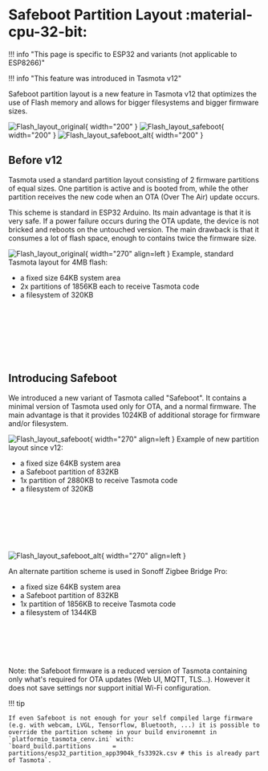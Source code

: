 # Safeboot Partition Layout :material-cpu-32-bit:

!!! info "This page is specific to ESP32 and variants (not applicable to ESP8266)"

!!! info "This feature was introduced in Tasmota v12"

Safeboot partition layout is a new feature in Tasmota v12 that optimizes the use of Flash memory and allows for bigger filesystems and bigger firmware sizes.

![Flash_layout_original](https://user-images.githubusercontent.com/49731213/174431015-a38d5365-54bc-473c-b632-1e84c9ea708c.svg){ width="200" } ![Flash_layout_safeboot](https://user-images.githubusercontent.com/49731213/174431178-d26062a7-9c33-4d4b-a415-eea974cefb8e.svg){ width="200" } ![Flash_layout_safeboot_alt](https://user-images.githubusercontent.com/49731213/174431192-351b4226-7b84-420a-9f9f-0e27855a53e4.svg){ width="200" }

## Before v12

Tasmota used a standard partition layout consisting of 2 firmware partitions of equal sizes. One partition is active and is booted from, while the other partition receives the new code when an OTA (Over The Air) update occurs.

This scheme is standard in ESP32 Arduino. Its main advantage is that it is very safe. If a power failure occurs during the OTA update, the device is not bricked and reboots on the untouched version. The main drawback is that it consumes a lot of flash space, enough to contains twice the firmware size.

![Flash_layout_original](https://user-images.githubusercontent.com/49731213/174431015-a38d5365-54bc-473c-b632-1e84c9ea708c.svg){ width="270" align=left }
Example, standard Tasmota layout for 4MB flash:

- a fixed size 64KB system area
- 2x partitions of 1856KB each to receive Tasmota code
- a filesystem of 320KB
  
<br><br><br><br><br><br>
## Introducing Safeboot
  
We introduced a new variant of Tasmota called "Safeboot". It contains a minimal version of Tasmota used only for OTA, and a normal firmware. The main advantage is that it provides 1024KB of additional storage for firmware and/or filesystem.  
  
![Flash_layout_safeboot](https://user-images.githubusercontent.com/49731213/174431178-d26062a7-9c33-4d4b-a415-eea974cefb8e.svg){ width="270" align=left }
Example of new partition layout since v12:

- a fixed size 64KB system area
- a Safeboot partition of 832KB
- 1x partition of 2880KB to receive Tasmota code
- a filesystem of 320KB

<br><br><br><br><br><br>
![Flash_layout_safeboot_alt](https://user-images.githubusercontent.com/49731213/174431192-351b4226-7b84-420a-9f9f-0e27855a53e4.svg){ width="270" align=left }
  
An alternate partition scheme is used in Sonoff Zigbee Bridge Pro:

- a fixed size 64KB system area
- a Safeboot partition of 832KB
- 1x partition of 1856KB to receive Tasmota code
- a filesystem of 1344KB
<br><br><br><br><br><br>

Note: the Safeboot firmware is a reduced version of Tasmota containing only what's required for OTA updates (Web UI, MQTT, TLS...). However it does not save settings nor support initial Wi-Fi configuration.  
  
!!! tip

    If even Safeboot is not enough for your self compiled large firmware (e.g. with webcam, LVGL, Tensorflow, Bluetooth, ...) it is possible to override the partition scheme in your build environemnt in `platformio_tasmota_cenv.ini` with:  
    `board_build.partitions      = partitions/esp32_partition_app3904k_fs3392k.csv # this is already part of Tasmota`.
  
